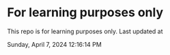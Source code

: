 # For learning purposes only
This repo is for learning purposes only.
Last updated at

Sunday, April 7, 2024 12:16:14 PM

